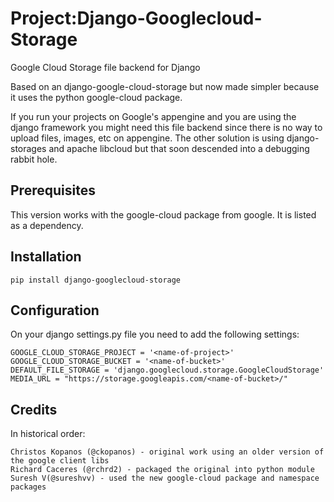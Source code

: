 Project:Django-Googlecloud-Storage 
==================================

Google Cloud Storage file backend for Django

Based on an django-google-cloud-storage but now made simpler because it uses the python
google-cloud package.

If you run your projects on Google's appengine and you are using the django framework you might need this
file backend since there is no way to upload files, images, etc on appengine. The other solution is using
django-storages and apache libcloud but that soon descended into a debugging rabbit hole.


Prerequisites
-------------

This version works with the google-cloud package from google. It is listed as a dependency.


Installation
-------------

    pip install django-googlecloud-storage


Configuration
-------------

On your django settings.py file you need to add the following settings:

    GOOGLE_CLOUD_STORAGE_PROJECT = '<name-of-project>'
    GOOGLE_CLOUD_STORAGE_BUCKET = '<name-of-bucket>'
    DEFAULT_FILE_STORAGE = 'django.googlecloud.storage.GoogleCloudStorage'
    MEDIA_URL = "https://storage.googleapis.com/<name-of-bucket>/"



Credits
-------

In historical order:

    Christos Kopanos (@ckopanos) - original work using an older version of the google client libs 
    Richard Caceres (@rchrd2) - packaged the original into python module
    Suresh V(@sureshvv) - used the new google-cloud package and namespace packages
